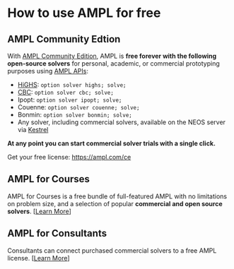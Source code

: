 # How to use AMPL for free

## AMPL Community Edtion

With [AMPL Community Edition](https://ampl.com/ce), AMPL is **free forever
with the following open-source solvers** for personal, academic, or commercial prototyping purposes using [AMPL APIs](apis.md):
- [HiGHS](../solvers/highs/index.md): `option solver highs; solve;`
- [CBC](../solvers/cbc/index.md): `option solver cbc; solve;`
- Ipopt: `option solver ipopt; solve;`
- Couenne: `option solver couenne; solve;`
- Bonmin: `option solver bonmin; solve;`
- Any solver, including commercial solvers, available on the NEOS server via [Kestrel](../solvers/kestrel/index.md)

**At any point you can start commercial solver trials with a single click.**

Get your free license: <https://ampl.com/ce>

## AMPL for Courses

AMPL for Courses is a free bundle of full-featured AMPL with no limitations on problem size, and a selection of popular **commercial and open source solvers**.  [[Learn More](https://ampl.com/licenses-and-pricing/ampl-for-teaching/)]

## AMPL for Consultants

Consultants can connect purchased commercial solvers to a free AMPL license. 
[[Learn More](https://ampl.com/licenses-and-pricing/ampl-for-consultants/)]
